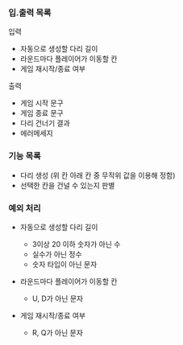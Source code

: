 ### 입.출력 목록
입력 
- 자동으로 생성할 다리 길이
- 라운드마다 플레이어가 이동할 칸
- 게임 재시작/종료 여부

출력
- 게임 시작 문구
- 게임 종료 문구
- 다리 건너기 결과
- 에러메세지

### 기능 목록
- 다리 생성 (위 칸 아래 칸 중 무작위 값을 이용해 정함)
- 선택한 칸을 건널 수 있는지 판별


### 예외 처리
- 자동으로 생성할 다리 길이
  - 3이상 20 이하 숫자가 아닌 수
  - 실수가 아닌 정수
  - 숫자 타입이 아닌 문자
  
- 라운드마다 플레이어가 이동할 칸
  - U, D가 아닌 문자

- 게임 재시작/종료 여부
  - R, Q가 아닌 문자